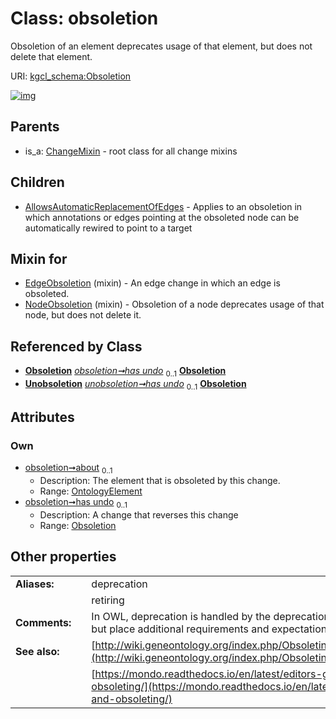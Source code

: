
# Class: obsoletion


Obsoletion of an element deprecates usage of that element, but does not delete that element.

URI: [kgcl_schema:Obsoletion](https://w3id.org/kgcl-schema/Obsoletion)


[![img](https://yuml.me/diagram/nofunky;dir:TB/class/[Unobsoletion],[OntologyElement],[Obsoletion]<has%20undo%200..1-++[Obsoletion],[OntologyElement]<about%200..1-++[Obsoletion],[Unobsoletion]++-%20has%20undo%200..1>[Obsoletion],[NodeObsoletion]uses%20-.->[Obsoletion],[EdgeObsoletion]uses%20-.->[Obsoletion],[Obsoletion]^-[AllowsAutomaticReplacementOfEdges],[ChangeMixin]^-[Obsoletion],[NodeObsoletion],[EdgeObsoletion],[ChangeMixin],[AllowsAutomaticReplacementOfEdges])](https://yuml.me/diagram/nofunky;dir:TB/class/[Unobsoletion],[OntologyElement],[Obsoletion]<has%20undo%200..1-++[Obsoletion],[OntologyElement]<about%200..1-++[Obsoletion],[Unobsoletion]++-%20has%20undo%200..1>[Obsoletion],[NodeObsoletion]uses%20-.->[Obsoletion],[EdgeObsoletion]uses%20-.->[Obsoletion],[Obsoletion]^-[AllowsAutomaticReplacementOfEdges],[ChangeMixin]^-[Obsoletion],[NodeObsoletion],[EdgeObsoletion],[ChangeMixin],[AllowsAutomaticReplacementOfEdges])

## Parents

 *  is_a: [ChangeMixin](ChangeMixin.md) - root class for all change mixins

## Children

 * [AllowsAutomaticReplacementOfEdges](AllowsAutomaticReplacementOfEdges.md) - Applies to an obsoletion in which annotations or edges pointing at the obsoleted node can be automatically rewired to point to a target

## Mixin for

 * [EdgeObsoletion](EdgeObsoletion.md) (mixin)  - An edge change in which an edge is obsoleted.
 * [NodeObsoletion](NodeObsoletion.md) (mixin)  - Obsoletion of a node deprecates usage of that node, but does not delete it.

## Referenced by Class

 *  **[Obsoletion](Obsoletion.md)** *[obsoletion➞has undo](obsoletion_has_undo.md)*  <sub>0..1</sub>  **[Obsoletion](Obsoletion.md)**
 *  **[Unobsoletion](Unobsoletion.md)** *[unobsoletion➞has undo](unobsoletion_has_undo.md)*  <sub>0..1</sub>  **[Obsoletion](Obsoletion.md)**

## Attributes


### Own

 * [obsoletion➞about](obsoletion_about.md)  <sub>0..1</sub>
     * Description: The element that is obsoleted by this change.
     * Range: [OntologyElement](OntologyElement.md)
 * [obsoletion➞has undo](obsoletion_has_undo.md)  <sub>0..1</sub>
     * Description: A change that reverses this change
     * Range: [Obsoletion](Obsoletion.md)

## Other properties

|  |  |  |
| --- | --- | --- |
| **Aliases:** | | deprecation |
|  | | retiring |
| **Comments:** | | In OWL, deprecation is handled by the deprecation axiom. In OBO, we use this, but place additional requirements and expectations on obsolete elements |
| **See also:** | | [http://wiki.geneontology.org/index.php/Obsoleting_an_Existing_Ontology_Term](http://wiki.geneontology.org/index.php/Obsoleting_an_Existing_Ontology_Term) |
|  | | [https://mondo.readthedocs.io/en/latest/editors-guide/merging-and-obsoleting/](https://mondo.readthedocs.io/en/latest/editors-guide/merging-and-obsoleting/) |


